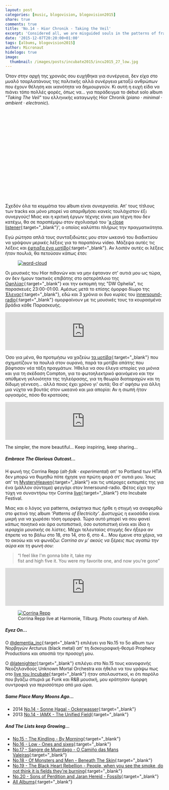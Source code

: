 ```yaml
---
layout: post
categories: [music, blogovision, blogovision2015]
share: true
comments: true
title: 'No.14 - Hior Chronik - Taking the Veil'
excerpt: 'Considered all, we are misguided souls in the patterns of fraud'
date: '2015-12-07T20:20:00+01:00'
tags: [albums, blogovision2015]
author: Micronaut
hidelogo: true
image:
  thumbnail: /images/posts/incubate2015/incu2015_27_low.jpg
---
```

Όταν στην αρχή της χρονιάς σου ευχήθηκα για συνέργεια, δεν είχα στο μυαλό τσαρλατάνους της πολιτικής αλλά συνέργεια μεταξύ ανθρώπων που έχουν θέληση και ικανότητα να δημιουργούν. Κι αυτή η ευχή είδα να πιάνει τόπο πολλές φορές, όπως να...  για παράδειγμα το debut solo album *"Taking The Veil"*  του ελληνικής καταγωγής Hior Chronik (*piano · minimal · ambient · electronic*).

<iframe class="invisible center" width="70%" height="281" src="about:blank" data-src="https://www.youtube.com/embed/cqc8anzlgyA"  frameborder="0">&nbsp;</iframe>

Σχεδόν όλα τα κομμάτια του album είναι συνεργασία. Απ' τους τίτλους των tracks και μόνο μπορεί να απαριθμήσει κανείς τουλάχιστον έξι συνεργούς! Μιας και η κριτική έργων τέχνης είναι μια τέχνη που δεν κατέχω, θα σε παραπέμψω στον σχολιασμό του '[a close listener](http://acloserlisten.com/2015/06/18/hior-chronik-taking-the-veil/){:target="_blank"}', ο οποίος καλύπτει πλήρως την πραγματικότητα.

Εγώ ρώτησα απλά τους συνταξιδιώτες μου στον ωκεανό του διαδικτύου να γράψουν μερικές λέξεις για το παραπάνω video. Μάζεψα αυτές τις λέξεις και [έφτιαξα ένα μοτίβο](https://www.jasondavies.com/wordcloud/){:target="_blank"}. Αν λοιπόν αυτές οι λέξεις ήταν πουλιά, θα πετούσαν κάπως έτσι:

<div class="invisible">
<figure  class="center">
    <a href="/images/posts/svg/wordcloud.svg"><img src="about:blank" data-src="/images/posts/svg/wordcloud.svg" alt="word-cloud"/></a>
</figure>
</div>

Οι μουσικές του Hior πιθανών και να μην έφταναν στ' αυτιά μου ως τώρα, αν δεν ήμουν τακτικός επιβάτης στο αστερόπλοιο της [Οφηλίας](https://www.mixcloud.com/opheliah2o/){:target="_blank"} και την εκπομπή της "DW Ophelia", τις παρασκευές 23:00-01:00.  Αμέσως μετά το επίσης όμορφο δίωρο της [Έλενας](https://www.mixcloud.com/elenaelliniadou/){:target="_blank"}, εδώ και 3 χρόνια οι δυο κυρίες του [innersound-radio](http://innersound-radio.com/){:target="_blank"} ομορφαίνουν με τις μουσικές τους τα κουρασμένα βράδια κάθε Παρασκευής.

<iframe style="border: 0; width: 100%; height: 120px;" src="https://bandcamp.com/EmbeddedPlayer/album=3757811949/size=large/bgcol=ffffff/linkcol=0687f5/tracklist=false/artwork=small/track=3524785901/transparent=true/" seamless><a href="http://kitchenlabel.bandcamp.com/album/taking-the-veil">Taking The Veil by Hior Chronik</a></iframe>

Όσο για μένα, θα προτιμήσω να χαζεύω [τα μοτίβα](https://www.mixcloud.com/MoonlightFairyTales/life-is-a-waltz-vol12-an-ode-to-starlings-natural-law-science/){:target="_blank"} που σχηματίζουν τα πουλιά στον ουρανό, παρά τα μοτίβα απάτης που βάφτισαν νέα τάξη πραγμάτων. Ήθελα να σου έλεγα ιστορίες για μιόνια και για τη σκέδαση Compton, για το φωτοηλεκτρικό φαινόμενο και την απύθμενη γελοιότητα της τηλεόρασης, για τη θεωρία διαταραχών και τη δίδυμη γέννεση... αλλά ποιος έχει χρόνο γι' αυτά; Θα σ' αφήσω για άλλη μια νύχτα να βουτάς στον ωκεανό και μια απορία: Αν η σιωπή ήταν οργασμός, πόσο θα κρατούσε;

<iframe style="border: 0; width: 100%; height: 120px;" src="https://bandcamp.com/EmbeddedPlayer/album=3757811949/size=large/bgcol=ffffff/linkcol=0687f5/tracklist=false/artwork=small/track=3976296178/transparent=true/" seamless><a href="http://kitchenlabel.bandcamp.com/album/taking-the-veil">Taking The Veil by Hior Chronik</a></iframe>

The simpler, the more beautiful... Keep inspiring, keep sharing... 

<div class="text-divider"></div>

##### Embrace The Glorious Outcast...

Η φωνή της Corrina Repp (*alt-folk · experimental*) απ' το Portland των ΗΠΑ δεν μπορώ να θυμηθώ πότε ήχησε για πρώτη φορά στ' αυτιά μου. Ίσως απ' τη [MysteryHeaven](https://www.mixcloud.com/mheav/){:target="_blank"} και τις υπέροχες εκπομπές της για ένα (μάλλον σύντομο) φεγγάρι στον Innersound-radio. Φέτος είχα την τύχη να συναντήσω την Corrina [live](/music/review/incubate-2015/){:target="_blank"} στο Incubate Festival.

 Μιας και ο λόγος για patterns, σκέφτηκα πως ήρθε η στιγμή να αναφερθώ στο φετινό της album *'Patterns of Electricity'*. Δυστυχώς η εικοσάδα είναι μικρή για να χωρέσει τόση ομορφιά. Τώρα αυτό μπορεί να σου φανεί κάπως ποιητικό και άρα ουτοπιστικό, όσο ουτοπιστική είναι και ίδια η ιεραρχία μουσικής σε λίστες. Μέχρι τελευταίας στιγμής δεν ήξερα αν έπρεπε να το βάλω στο 18, στο 14, στο 6, στο 4... Μου έμεινε στα χέρια, να το ακούω και να φωνάζω: *Corrina αν μ' ακούς να ξέρεις πως αγαπώ την αύρα και τη φωνή σου*:
 
>&ldquo;I feel like I'm gonna bite it, take my<br/>
> fist and high five it. You were my favorite one, and now you're gone&rdquo;

 <iframe style="border: 0; width: 100%; height: 120px;" src="https://bandcamp.com/EmbeddedPlayer/album=578343964/size=large/bgcol=ffffff/linkcol=0687f5/tracklist=false/artwork=small/track=2994773141/transparent=true/" seamless><a href="http://corrinarepp.bandcamp.com/album/the-pattern-of-electricity">The Pattern of Electricity by Corrina Repp</a></iframe>
 
 <div class="invisible">
<figure  class="center">
    <a href="{{ site.external_data_url }}/images/posts/incubate2015/incu2015_27.jpg"><img src="about:blank" data-src="{{ site.external_data_url }}/images/posts/incubate2015/incu2015_27_low.jpg" alt="Corrina Repp"/></a>
	<figcaption>Corrina Repp live at Harmonie, Tilburg. Photo courtesy of Aleh.</figcaption>
</figure>
</div>

<div class="text-divider"></div>

##### <i class="fa fa-hand-o-right"></i> Eyez Οn...

Ο [@dementia_inc](http://avatonkortez.blogspot.nl/2015/12/to-15-dementiainc-arcturus-arcturian.html){:target="_blank"} επιλέγει για Νο.15 το 5ο album των Νορβηγών Arcturus	(black metal) απ' τη δισκογραφική-θεσμό Prophecy Productions και αποσπά την προσοχή μου.

O [@latenighter](http://latenighters-show.tumblr.com/post/134673963161/blogovision-2015-no-15){:target="_blank"} επιλέγει στο Νο.15 τους καινοφανής Νεοζηλανδούς Unknown Mortal Orchestra και ήθελα να του γράψω πως στο [live του Incubate](/music/review/incubate-2015/){:target="_blank"} ήταν απολαυστικοί, κι ότι παρόλο που βγάζω σπυριά με Funk και R&B μουσική, μου κράτησαν όμορφη συντροφιά για περισσότερο από μια ώρα.

##### <i class="fa fa-hand-o-right"></i> Same Place Many Moons Ago...

* 2014 [No.14 - Sonne Hagal - Ockerwasser](/music/blogovision/blogovision2014/blogovision2014-no14/){:target="_blank"}
* 2013 [No.14 - IAMX - The Unified Field](/music/blogovision/blogovision2013/blogovision2013-no14/){:target="_blank"}

##### <i class="fa fa-hand-o-right"></i> And The Lists keep Growing...

* [No.15 - The Kindling - By Morning](/music/blogovision/blogovision2015/blogovision2015-no15/){:target="_blank"}
* [No.16 - Low - Ones and sixes](/music/blogovision/blogovision2015/blogovision2015-no16/){:target="_blank"}
* [No.17 - Sangre de Muerdago - O Camiño das Mans Valeiras](/music/blogovision/blogovision2015/blogovision2015-no17/){:target="_blank"}
* [No.18 - Of Monsters and Men - Beneath The Skin](/music/blogovision/blogovision2015/blogovision2015-no18/){:target="_blank"}
* [No.19 - The Black Heart Rebellion - People, when you see the smoke, do not think it is fields they're burning](/music/blogovision/blogovision2015/blogovision2015-no19/){:target="_blank"}
* [No.20 - Sons of Perdition and Jaran Hereid - Fossils](/music/blogovision/blogovision2015/blogovision2015-no20/){:target="_blank"}
* [All Albums](/music/new-albums-2015/){:target="_blank"}
